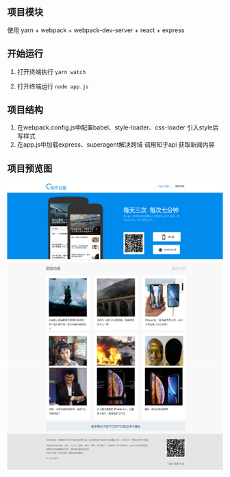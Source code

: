 ## 项目模块

使用 yarn  + webpack + webpack-dev-server + react + express

## 开始运行

1. 打开终端执行 `yarn watch`

2. 打开终端运行 `node app.js` 

## 项目结构
1. 在webpack.config.js中配置babel、style-loader、css-loader  引入style后写样式
2. 在app.js中加载express、superagent解决跨域  调用知乎api 获取新闻内容


## 项目预览图

![截图](https://github.com/lydiayayaya/zhihuDaily-React/blob/master/image.png)
![截图](https://github.com/lydiayayaya/zhihuDaily-React/blob/master/image2.png)
![截图](https://github.com/lydiayayaya/zhihuDaily-React/blob/master/image3.png)